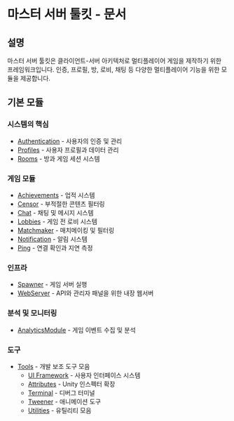 # 마스터 서버 툴킷 - 문서

## 설명
마스터 서버 툴킷은 클라이언트-서버 아키텍처로 멀티플레이어 게임을 제작하기 위한 프레임워크입니다. 인증, 프로필, 방, 로비, 채팅 등 다양한 멀티플레이어 기능을 위한 모듈을 제공합니다.

## 기본 모듈

### 시스템의 핵심
- [Authentication](Modules/Authentication.md) - 사용자의 인증 및 관리
- [Profiles](Modules/Profiles.md) - 사용자 프로필과 데이터 관리
- [Rooms](Modules/Rooms.md) - 방과 게임 세션 시스템

### 게임 모듈
- [Achievements](Modules/Achievements.md) - 업적 시스템
- [Censor](Modules/Censor.md) - 부적절한 콘텐츠 필터링
- [Chat](Modules/Chat.md) - 채팅 및 메시지 시스템
- [Lobbies](Modules/Lobbies.md) - 게임 전 로비 시스템
- [Matchmaker](Modules/Matchmaker.md) - 매치메이킹 및 필터링
- [Notification](Modules/Notification.md) - 알림 시스템
- [Ping](Modules/Ping.md) - 연결 확인과 지연 측정

### 인프라
- [Spawner](Modules/Spawner.md) - 게임 서버 실행
- [WebServer](Modules/WebServer.md) - API와 관리자 패널을 위한 내장 웹서버

### 분석 및 모니터링
- [AnalyticsModule](Modules/AnalyticsModule.md) - 게임 이벤트 수집 및 분석

### 도구
- [Tools](Tools/README.md) - 개발 보조 도구 모음
  - [UI Framework](Tools/UI/README.md) - 사용자 인터페이스 시스템
  - [Attributes](Tools/Attributes.md) - Unity 인스펙터 확장
  - [Terminal](Tools/Terminal.md) - 디버그 터미널
  - [Tweener](Tools/Tweener.md) - 애니메이션 도구
  - [Utilities](Tools/Utilities.md) - 유틸리티 모음
